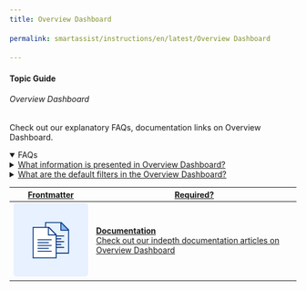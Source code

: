 ```yaml
---
title: Overview Dashboard

permalink: smartassist/instructions/en/latest/Overview Dashboard

---
```


#### Topic Guide
###### Overview Dashboard

 Check out our explanatory FAQs, documentation links on Overview Dashboard.

<details open>
  <summary>FAQs
  </summary>
 <a class="nested-accordian-link" target="_blank" href="https://developer.kore.ai/docs/bots/analyzing-your-bot/overview-dashboard/">

  <details class="nested-details">
 
  <summary>What information is presented in Overview Dashboard?
  </summary>

 
 The Overview Dashboard provides a summary of key metrics from the Conversations Dashboard, Users Dashboard, and Performance Dashboard. It shows: 
   - Conversations summary with distribution of self-service, drop-off, and agent transfer conversations. 
   - Users summary with distribution between New users and Returning Users.
   - NLP Performance summary like Intent Detection Rate, Goal Completion Rate, Successful API Execution Rate and Successful Script Execution Rate
   
 The widgets in the Overview Dashboard are clickable and take you to the corresponding dashboard. The values of the filters are passed on to the other Dashboards when navigating from the Overview Dashboard.  
  </details>
 </a>




 
  <a class="nested-accordian-link" target="_blank" href="https://developer.kore.ai/docs/bots/analyzing-your-bot/overview-dashboard/#Filter_Criteria">
 
  <details class="nested-details">
 
  <summary>What are the default filters in the Overview Dashboard?
  </summary>

  Below are the default filter options:
   - Date: 24 hours
   - Conversation Type: Interactive
   - Conversation Status: Closed

  </details>
 </a>

 

  

 </details>

 <a class="doc-link" target="_blank" href="https://developer.kore.ai/docs/bots/analyzing-your-bot/overview-dashboard/">
 

| Frontmatter | Required? |
|-------------|-------------|
| ![alt text](images/docIcon.svg "Title") | **Documentation**  <br /> Check out our indepth documentation articles on Overview Dashboard | 


</a>
